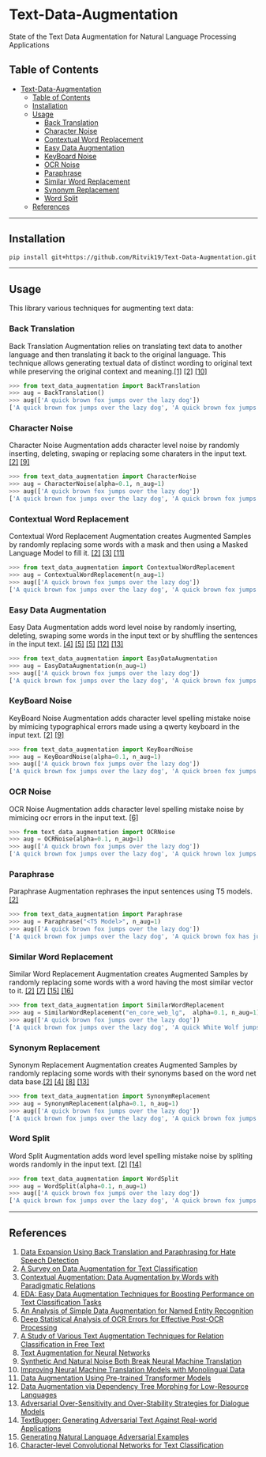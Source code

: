 # Text-Data-Augmentation

State of the Text Data Augmentation for Natural Language Processing Applications

## Table of Contents

- [Text-Data-Augmentation](#text-data-augmentation)
  - [Table of Contents](#table-of-contents)
  - [Installation](#installation)
  - [Usage](#usage)
    - [Back Translation](#back-translation)
    - [Character Noise](#character-noise)
    - [Contextual Word Replacement](#contextual-word-replacement)
    - [Easy Data Augmentation](#easy-data-augmentation)
    - [KeyBoard Noise](#keyboard-noise)
    - [OCR Noise](#ocr-noise)
    - [Paraphrase](#paraphrase)
    - [Similar Word Replacement](#similar-word-replacement)
    - [Synonym Replacement](#synonym-replacement)
    - [Word Split](#word-split)
  - [References](#references)

---

## Installation

```bash
pip install git+https://github.com/Ritvik19/Text-Data-Augmentation.git
```

---

## Usage

This library various techniques for augmenting text data:

### Back Translation

Back Translation Augmentation relies on translating text data to another language and then translating it back to the original language. This technique allows generating textual data of distinct wording to original text while preserving the original context and meaning.[[1]](#ref-1) [[2]](#ref-2) [[10]](#ref-10)

```python
>>> from text_data_augmentation import BackTranslation
>>> aug = BackTranslation()
>>> aug(['A quick brown fox jumps over the lazy dog'])
['A quick brown fox jumps over the lazy dog', 'A quick brown fox jumps on the lazy dog']
```

### Character Noise

Character Noise Augmentation adds character level noise by randomly inserting, deleting, swaping or replacing some charaters in the input text. [[2]](#ref-2) [[9]](#ref-9)

```python
>>> from text_data_augmentation import CharacterNoise
>>> aug = CharacterNoise(alpha=0.1, n_aug=1)
>>> aug(['A quick brown fox jumps over the lazy dog'])
['A quick brown fox jumps over the lazy dog', 'A quick brown fox jumps ovr the lazy dog']
```

### Contextual Word Replacement

Contextual Word Replacement Augmentation creates Augmented Samples by randomly replacing some words with a mask and then using a Masked Language Model to fill it. [[2]](#ref-2) [[3]](#ref-3) [[11]](#ref-11)

```python
>>> from text_data_augmentation import ContextualWordReplacement
>>> aug = ContextualWordReplacement(n_aug=1)
>>> aug(['A quick brown fox jumps over the lazy dog'])
['A quick brown fox jumps over the lazy dog', 'A quick brown fox jumps over his lazy dog']
```

### Easy Data Augmentation

Easy Data Augmentation adds word level noise by randomly inserting, deleting, swaping some words in the input text or by shuffling the sentences in the input text. [[4]](#ref-4) [[5]](#ref-5) [[5]](#ref-5) [[12]](#ref-12) [[13]](#ref-13)

```python
>>> from text_data_augmentation import EasyDataAugmentation
>>> aug = EasyDataAugmentation(n_aug=1)
>>> aug(['A quick brown fox jumps over the lazy dog'])
['A quick brown fox jumps over the lazy dog', 'A quick brown fox jumps over the dog']
```

### KeyBoard Noise

KeyBoard Noise Augmentation adds character level spelling mistake noise by mimicing typographical errors made using a qwerty keyboard in the input text. [[2]](#ref-2) [[9]](#ref-9)

```python
>>> from text_data_augmentation import KeyBoardNoise
>>> aug = KeyBoardNoise(alpha=0.1, n_aug=1)
>>> aug(['A quick brown fox jumps over the lazy dog'])
['A quick brown fox jumps over the lazy dog', 'A quick broen fox jumps over the lazy dog']
```

### OCR Noise

OCR Noise Augmentation adds character level spelling mistake noise by mimicing ocr errors in the input text. [[6]](#ref-6)

```python
>>> from text_data_augmentation import OCRNoise
>>> aug = OCRNoise(alpha=0.1, n_aug=1)
>>> aug(['A quick brown fox jumps over the lazy dog'])
['A quick brown fox jumps over the lazy dog', 'A quick hrown lox jumps over the lazy dog']
```

### Paraphrase

Paraphrase Augmentation rephrases the input sentences using T5 models. [[2]](#ref-2)

```python
>>> from text_data_augmentation import Paraphrase
>>> aug = Paraphrase("<T5 Model>", n_aug=1)
>>> aug(['A quick brown fox jumps over the lazy dog'])
['A quick brown fox jumps over the lazy dog', 'A quick brown fox has jumped on the lazy dog.']
```

### Similar Word Replacement

Similar Word Replacement Augmentation creates Augmented Samples by randomly replacing some words with a word having the most similar vector to it. [[2]](#ref-2) [[7]](#ref-7) [[15]](#ref-15) [[16]](#ref-16)

```python
>>> from text_data_augmentation import SimilarWordReplacement
>>> aug = SimilarWordReplacement("en_core_web_lg",  alpha=0.1, n_aug=1)
>>> aug(['A quick brown fox jumps over the lazy dog'])
['A quick brown fox jumps over the lazy dog', 'A quick White Wolf jumps over the lazy Cat.']
```

### Synonym Replacement

Synonym Replacement Augmentation creates Augmented Samples by randomly replacing some words with their synonyms based on the word net data base.[[2]](#ref-2) [[4]](#ref-4) [[8]](#ref-8) [[13]](#ref-13)

```python
>>> from text_data_augmentation import SynonymReplacement
>>> aug = SynonymReplacement(alpha=0.1, n_aug=1)
>>> aug(['A quick brown fox jumps over the lazy dog'])
['A quick brown fox jumps over the lazy dog', 'A quick brown fox jumps over the lethargic dog']
```

### Word Split

Word Split Augmentation adds word level spelling mistake noise by spliting words randomly in the input text. [[2]](#ref-2) [[14]](#ref-14)

```python
>>> from text_data_augmentation import WordSplit
>>> aug = WordSplit(alpha=0.1, n_aug=1)
>>> aug(['A quick brown fox jumps over the lazy dog'])
['A quick brown fox jumps over the lazy dog', 'A quick brown fox jumps over th e lazy dog']
```

---

## References

1. <a href="https://arxiv.org/pdf/2106.04681.pdf" id="ref-1">Data Expansion Using Back Translation and Paraphrasing for Hate Speech Detection</a>
2. <a href="https://arxiv.org/ftp/arxiv/papers/2107/2107.03158.pdf" id="ref-2">A Survey on Data Augmentation for Text Classification</a>
3. <a href="https://arxiv.org/pdf/1805.06201.pdf" id="ref-3">Contextual Augmentation: Data Augmentation by Words with Paradigmatic Relations</a>
4. <a href="https://arxiv.org/pdf/1901.11196.pdf" id="ref-4">EDA: Easy Data Augmentation Techniques for Boosting Performance on Text Classification Tasks</a>
5. <a href="https://aclanthology.org/2020.coling-main.343.pdf" id="ref-5">An Analysis of Simple Data Augmentation for Named Entity Recognition</a>
6. <a href="https://zenodo.org/record/3245169/files/JCDL2019_Deep_Analysis.pdf" id="ref-6">Deep Statistical Analysis of OCR Errors for Effective Post-OCR Processing</a>
7. <a href="https://www.researchgate.net/publication/331784439_A_Study_of_Various_Text_Augmentation_Techniques_for_Relation_Classification_in_Free_Text" id="ref-7">A Study of Various Text Augmentation Techniques for Relation Classification in Free Text</a>
8. <a href="http://ceur-ws.org/Vol-2268/paper11.pdf" id="ref-8">Text Augmentation for Neural Networks</a>
9. <a href="https://arxiv.org/pdf/1711.02173.pdf" id="ref-9">Synthetic And Natural Noise Both Break Neural Machine Translation</a>
10. <a href="https://arxiv.org/pdf/1511.06709.pdf" id="ref-10">Improving Neural Machine Translation Models with Monolingual Data</a>
11. <a href="https://arxiv.org/pdf/2003.02245.pdf" id="ref-11">Data Augmentation Using Pre-trained Transformer Models</a>
12. <a href="https://arxiv.org/pdf/1903.09460.pdf" id="ref-12">Data Augmentation via Dependency Tree Morphing for Low-Resource Languages</a>
13. <a href="https://arxiv.org/pdf/1809.02079.pdf" id="ref-13">Adversarial Over-Sensitivity and Over-Stability Strategies for Dialogue Models</a>
14. <a href="https://arxiv.org/pdf/1812.05271v1.pdf" id="ref-14">TextBugger: Generating Adversarial Text Against Real-world Applications</a>
15. <a href="https://arxiv.org/pdf/1804.07998.pdf" id="ref-15">Generating Natural Language Adversarial Examples</a>
16. <a href="https://arxiv.org/pdf/1509.01626.pdf" id="ref-16">Character-level Convolutional Networks for Text
    Classification</a>
